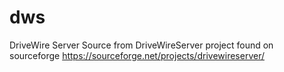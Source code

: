 # dws
DriveWire Server
Source from DriveWireServer project found on sourceforge https://sourceforge.net/projects/drivewireserver/
